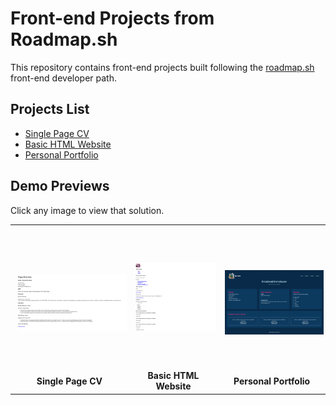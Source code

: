 # Front-end Projects from Roadmap.sh

This repository contains front-end projects built following the [roadmap.sh](https://roadmap.sh/) front-end developer path.

## Projects List

- [Single Page CV](https://roadmap.sh/projects/single-page-cv)
- [Basic HTML Website](https://roadmap.sh/projects/basic-html-website)
- [Personal Portfolio](https://roadmap.sh/projects/portfolio-website)

## Demo Previews

Click any image to view that solution.


<table>
  <tr>
    <td align="center">
      <a href="https://github.com/tugcekarakuss/roadmap.sh-frontend-solutions/tree/main/01-single-page-cv ">
        <img src="./images/single-page-cv.png" alt="Basic HTML Website" height="220" style="object-fit: contain; border-radius: 10px; padding: 4px;" />
      </a>
      <br/>
      <strong>Single Page CV</strong>
    </td>
    <td align="center">
      <a href="https://github.com/tugcekarakuss/roadmap.sh-frontend-solutions/tree/main/02-basic-html-website">
        <img src="./images/basic-html-website.png" alt="Personal Portfolio" height="220" style="object-fit: contain; border-radius: 10px; padding: 4px;" />
      </a>
      <br/>
      <strong> Basic HTML Website</strong>
    </td>
    <td align="center">
      <a href="https://github.com/tugcekarakuss/roadmap.sh-frontend-solutions/tree/main/03-personal-portfolio">
        <img src="./images/portfolio.png" alt="Single Page CV" height="220" style="object-fit: contain; border-radius: 10px; padding: 4px;" />
      </a>
      <br/>
      <strong>Personal Portfolio</strong>
    </td>
  </tr>
</table>
